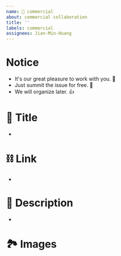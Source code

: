 ```yaml
---
name: 💼 commercial 
about: commercial collaboration 
title: ''
labels: commercial 
assignees: Jian-Min-Huang
---
```


# Notice
* It's our great pleasure to work with you. 👋
* Just summit the issue for free. 🥰
* We will organize later. 👍

# 👀 Title
* 

# ⛓ Link
*

# 📜 Description
*

# 🏞 Images
